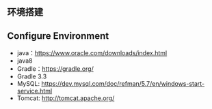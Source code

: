 ## 环境搭建
## Configure Environment

- java：https://www.oracle.com/downloads/index.html
- java8
- Gradle：https://gradle.org/
- Gradle 3.3
- MySQL: https://dev.mysql.com/doc/refman/5.7/en/windows-start-service.html
- Tomcat: http://tomcat.apache.org/
